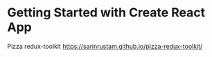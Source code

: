# Getting Started with Create React App
Pizza redux-toolkit
https://sarinrustam.github.io/pizza-redux-toolkit/
